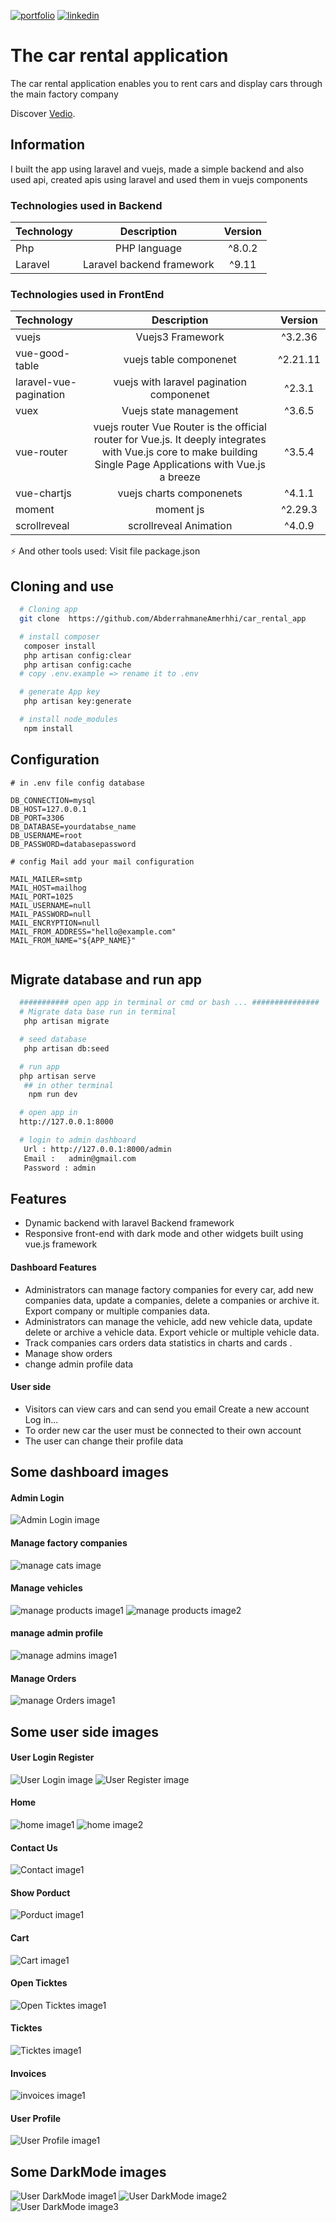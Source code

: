 [![portfolio](https://img.shields.io/badge/my_portfolio-000?style=for-the-badge&logo=ko-fi&logoColor=white)](https://main--abderrahmaneamerrhiportfoliov2.netlify.app/)
[![linkedin](https://img.shields.io/badge/linkedin-0A66C2?style=for-the-badge&logo=linkedin&logoColor=white)](https://www.linkedin.com/in/abderrahmane-amerrhi-807b40201/)

# The car rental application

The car rental application enables you to rent cars and display cars through the main factory company

Discover [Vedio](https://abderrahmaneamerrhi.com/assets/carrentalprojectved-36a6384e.mp4).

## Information

I built the app using laravel and vuejs, made a simple backend and also used api, created apis using laravel and used them in vuejs components

### Technologies used in Backend

| Technology |        Description        | Version |
| :--------- | :-----------------------: | :-----: |
| Php        |       PHP language        | ^8.0.2  |
| Laravel    | Laravel backend framework |  ^9.11  |

### Technologies used in FrontEnd

| Technology             |                                                                           Description                                                                           | Version  |
| :--------------------- | :-------------------------------------------------------------------------------------------------------------------------------------------------------------: | :------: |
| vuejs                  |                                                                        Vuejs3 Framework                                                                         | ^3.2.36  |
| vue-good-table         |                                                                     vuejs table componenet                                                                      | ^2.21.11 |
| laravel-vue-pagination |                                                            vuejs with laravel pagination componenet                                                             |  ^2.3.1  |
| vuex                   |                                                                     Vuejs state management                                                                      |  ^3.6.5  |
| vue-router             | vuejs router Vue Router is the official router for Vue.js. It deeply integrates with Vue.js core to make building Single Page Applications with Vue.js a breeze |  ^3.5.4  |
| vue-chartjs            |                                                                    vuejs charts componenets                                                                     |  ^4.1.1  |
| moment                 |                                                                            moment js                                                                            | ^2.29.3  |
| scrollreveal           |                                                                     scrollreveal Animation                                                                      |  ^4.0.9  |

⚡️ And other tools used: Visit file package.json

## Cloning and use

```bash or terminal
  # Cloning app
  git clone  https://github.com/AbderrahmaneAmerhhi/car_rental_app

  # install composer
   composer install
   php artisan config:clear
   php artisan config:cache
  # copy .env.example => rename it to .env

  # generate App key
   php artisan key:generate

  # install node_modules
   npm install

```

## Configuration

```env
# in .env file config database

DB_CONNECTION=mysql
DB_HOST=127.0.0.1
DB_PORT=3306
DB_DATABASE=yourdatabse_name
DB_USERNAME=root
DB_PASSWORD=databasepassword

# config Mail add your mail configuration

MAIL_MAILER=smtp
MAIL_HOST=mailhog
MAIL_PORT=1025
MAIL_USERNAME=null
MAIL_PASSWORD=null
MAIL_ENCRYPTION=null
MAIL_FROM_ADDRESS="hello@example.com"
MAIL_FROM_NAME="${APP_NAME}"


```

## Migrate database and run app

```bash or terminal
  ########### open app in terminal or cmd or bash ... ###############
  # Migrate data base run in terminal
   php artisan migrate

  # seed database
   php artisan db:seed

  # run app
  php artisan serve
   ## in other terminal
    npm run dev

  # open app in
  http://127.0.0.1:8000

  # login to admin dashboard
   Url : http://127.0.0.1:8000/admin
   Email :   admin@gmail.com
   Password : admin


```

## Features

-   Dynamic backend with laravel Backend framework
-   Responsive front-end with dark mode and other widgets built using vue.js framework

#### Dashboard Features

-   Administrators can manage factory companies for every car, add new companies data, update a companies, delete a companies or archive it. Export company or multiple companies data.
-   Administrators can manage the vehicle, add new vehicle data, update delete or archive a vehicle data. Export vehicle or multiple vehicle data.
-   Track companies cars orders data statistics in charts and cards .
-   Manage show orders
-   change admin profile data

#### User side

-   Visitors can view cars and can send you email Create a new account Log in...
-   To order new car the user must be connected to their own account
-   The user can change their profile data

## Some dashboard images

#### Admin Login

![Admin Login image](https://github.com/AbderrahmaneAmerhhi/Digital-store/blob/main/public/Githubfiles/auth/loginadmin.png)

#### Manage factory companies

![manage cats image](https://github.com/AbderrahmaneAmerhhi/Digital-store/blob/main/public/Githubfiles/backend/catdashboardimage.png)

#### Manage vehicles

![manage products image1](https://github.com/AbderrahmaneAmerhhi/Digital-store/blob/main/public/Githubfiles/backend/manageproducts.png)
![manage products image2](https://github.com/AbderrahmaneAmerhhi/Digital-store/blob/main/public/Githubfiles/backend/manageproducts2.png)

#### manage admin profile

![manage admins image1](https://github.com/AbderrahmaneAmerhhi/Digital-store/blob/main/public/Githubfiles/backend/manageadminandadminprofile.png)

#### Manage Orders

![manage Orders image1](https://github.com/AbderrahmaneAmerhhi/Digital-store/blob/main/public/Githubfiles/backend/manageorders.png)

## Some user side images

#### User Login Register

![User Login image](https://github.com/AbderrahmaneAmerhhi/Digital-store/blob/main/public/Githubfiles/auth/loginuser.png)
![User Register image](https://github.com/AbderrahmaneAmerhhi/Digital-store/blob/main/public/Githubfiles/auth/registerdarkmode.png)

#### Home

![ home image1](https://github.com/AbderrahmaneAmerhhi/Digital-store/blob/main/public/Githubfiles/frontend/home1.png)
![ home image2](https://github.com/AbderrahmaneAmerhhi/Digital-store/blob/main/public/Githubfiles/frontend/home2.png)

#### Contact Us

![ Contact image1](https://github.com/AbderrahmaneAmerhhi/Digital-store/blob/main/public/Githubfiles/frontend/contactus.png)

#### Show Porduct

![ Porduct image1](https://github.com/AbderrahmaneAmerhhi/Digital-store/blob/main/public/Githubfiles/frontend/showproduct.png)

#### Cart

![ Cart image1](https://github.com/AbderrahmaneAmerhhi/Digital-store/blob/main/public/Githubfiles/frontend/cart.png)

#### Open Ticktes

![ Open Ticktes image1](https://github.com/AbderrahmaneAmerhhi/Digital-store/blob/main/public/Githubfiles/frontend/openTicket.png)

#### Ticktes

![  Ticktes image1](https://github.com/AbderrahmaneAmerhhi/Digital-store/blob/main/public/Githubfiles/frontend/tickets.png)

#### Invoices

![  invoices image1](https://github.com/AbderrahmaneAmerhhi/Digital-store/blob/main/public/Githubfiles/frontend/invoices.png)

#### User Profile

![  User Profile image1](https://github.com/AbderrahmaneAmerhhi/Digital-store/blob/main/public/Githubfiles/frontend/userprofile.png)

## Some DarkMode images

![  User DarkMode image1](https://github.com/AbderrahmaneAmerhhi/Digital-store/blob/main/public/Githubfiles/frontend/Darkmodefront.png)
![  User DarkMode image2](https://github.com/AbderrahmaneAmerhhi/Digital-store/blob/main/public/Githubfiles/backend/darkmode.png)
![  User DarkMode image3](https://github.com/AbderrahmaneAmerhhi/Digital-store/blob/main/public/Githubfiles/auth/registerdarkmode.png)
